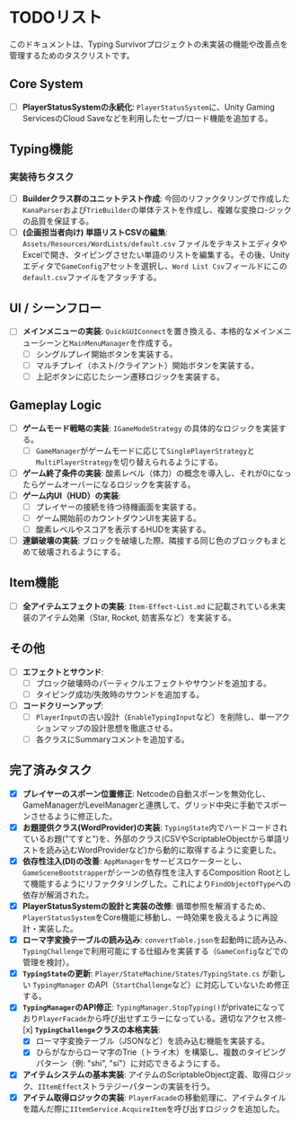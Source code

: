 # TODOリスト

このドキュメントは、Typing Survivorプロジェクトの未実装の機能や改善点を管理するためのタスクリストです。

## Core System

- [ ] **PlayerStatusSystemの永続化**: `PlayerStatusSystem`に、Unity Gaming ServicesのCloud Saveなどを利用したセーブ/ロード機能を追加する。

## Typing機能

### 実装待ちタスク
- [ ] **Builderクラス群のユニットテスト作成**: 今回のリファクタリングで作成した`KanaParser`および`TrieBuilder`の単体テストを作成し、複雑な変換ロ-ジックの品質を保証する。
- [ ] **(企画担当者向け) 単語リストCSVの編集**: `Assets/Resources/WordLists/default.csv` ファイルをテキストエディタやExcelで開き、タイピングさせたい単語のリストを編集する。その後、Unityエディタで`GameConfig`アセットを選択し、`Word List Csv`フィールドにこの`default.csv`ファイルをアタッチする。

## UI / シーンフロー
- [ ] **メインメニューの実装**: `QuickGUIConnect`を置き換える、本格的なメインメニューシーンと`MainMenuManager`を作成する。
    - [ ] シングルプレイ開始ボタンを実装する。
    - [ ] マルチプレイ（ホスト/クライアント）開始ボタンを実装する。
    - [ ] 上記ボタンに応じたシーン遷移ロジックを実装する。

## Gameplay Logic
- [ ] **ゲームモード戦略の実装**: `IGameModeStrategy` の具体的なロジックを実装する。
    - [ ] `GameManager`がゲームモードに応じて`SinglePlayerStrategy`と`MultiPlayerStrategy`を切り替えられるようにする。
- [ ] **ゲーム終了条件の実装**: 酸素レベル（体力）の概念を導入し、それが0になったらゲームオーバーになるロジックを実装する。
- [ ] **ゲーム内UI（HUD）の実装**:
    - [ ] プレイヤーの接続を待つ待機画面を実装する。
    - [ ] ゲーム開始前のカウントダウンUIを実装する。
    - [ ] 酸素レベルやスコアを表示するHUDを実装する。
- [ ] **連鎖破壊の実装**: ブロックを破壊した際、隣接する同じ色のブロックもまとめて破壊されるようにする。

## Item機能
- [ ] **全アイテムエフェクトの実装**: `Item-Effect-List.md` に記載されている未実装のアイテム効果（Star, Rocket, 妨害系など）を実装する。

## その他

- [ ] **エフェクトとサウンド**:
    - [ ] ブロック破壊時のパーティクルエフェクトやサウンドを追加する。
    - [ ] タイピング成功/失敗時のサウンドを追加する。
- [ ] **コードクリーンアップ**:
    - [ ] `PlayerInput`の古い設計（`EnableTypingInput`など）を削除し、単一アクションマップの設計思想を徹底させる。
    - [ ] 各クラスにSummaryコメントを追加する。

## 完了済みタスク
- [x] **プレイヤーのスポーン位置修正**: Netcodeの自動スポーンを無効化し、GameManagerがLevelManagerと連携して、グリッド中央に手動でスポーンさせるように修正した。
- [x] **お題提供クラス(WordProvider)の実装**: `TypingState`内でハードコードされているお題("てすと")を、外部のクラス(CSVやScriptableObjectから単語リストを読み込むWordProviderなど)から動的に取得するように変更した。
- [x] **依存性注入(DI)の改善**: `AppManager`をサービスロケーターとし、`GameSceneBootstrapper`がシーンの依存性を注入するComposition Rootとして機能するようにリファクタリングした。これにより`FindObjectOfType`への依存が解消された。
- [x] **PlayerStatusSystemの設計と実装の改修**: 循環参照を解消するため、`PlayerStatusSystem`をCore機能に移動し、一時効果を扱えるように再設計・実装した。
- [x] **ローマ字変換テーブルの読み込み**: `convertTable.json`を起動時に読み込み、`TypingChallenge`で利用可能にする仕組みを実装する（`GameConfig`などでの管理を検討）。
- [x] **`TypingState`の更新**: `Player/StateMachine/States/TypingState.cs` が新しい `TypingManager` のAPI（`StartChallenge`など）に対応していないため修正する。
- [x] **`TypingManager`のAPI修正**: `TypingManager.StopTyping()`がprivateになっており`PlayerFacade`から呼び出せずエラーになっている。適切なアクセス修- [x] **`TypingChallenge`クラスの本格実装**:
    - [x] ローマ字変換テーブル（JSONなど）を読み込む機能を実装する。
    - [x] ひらがなからローマ字のTrie（トライ木）を構築し、複数のタイピングパターン（例: "shi", "si"）に対応できるようにする。
- [x] **アイテムシステムの基本実装**: アイテムのScriptableObject定義、取得ロジック、`IItemEffect`ストラテジーパターンの実装を行う。
- [x] **アイテム取得ロジックの実装**: `PlayerFacade`の移動処理に、アイテムタイルを踏んだ際に`IItemService.AcquireItem`を呼び出すロジックを追加した。
